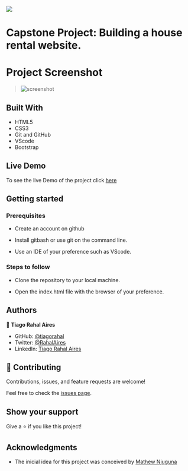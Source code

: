 ![](https://img.shields.io/badge/Microverse-blueviolet)

# Capstone Project: Building a house rental website.

# Project Screenshot

> ![screenshot](----------------------)

## Built With

- HTML5
- CSS3
- Git and GitHub
- VScode
- Bootstrap

## Live Demo

To see the live Demo of the project click [here](https://tiagorahal.github.io/rentalHomes-site/)

## Getting started

### Prerequisites

- Create an account on github

- Install gitbash or use git on the command line.
 
- Use an IDE of your preference such as VScode.

### Steps to follow

- Clone the repository to your local machine.

- Open the index.html file with the browser of your preference.

## Authors

👤 **Tiago Rahal Aires**

- GitHub: [@tiagorahal](https://github.com/tiagorahal)
- Twitter: [@RahalAires](https://twitter.com/RahalAires)
- LinkedIn: [Tiago Rahal Aires](https://linkedin.com/tiagorahal)

## 🤝 Contributing

Contributions, issues, and feature requests are welcome!

Feel free to check the [issues page](https://github.com/tiagorahal/rentalHomes-site/issues).

## Show your support

Give a ⭐️ if you like this project!

## Acknowledgments

- The inicial idea for this project was conceived by  [Mathew Njuguna](https://www.behance.net/mathewnjuguna)
